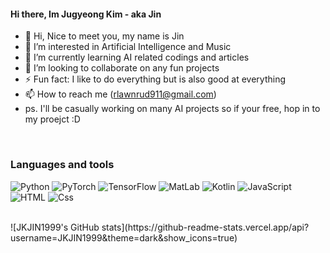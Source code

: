 #### Hi there, Im Jugyeong Kim - aka Jin


- 👋 Hi, Nice to meet you, my name is Jin
- 👀 I’m interested in Artificial Intelligence and Music
- 🌱 I’m currently learning AI related codings and articles
- 💞️ I’m looking to collaborate on any fun projects
- ⚡ Fun fact: I like to do everything but is also good at everything
- 📫 How to reach me (rlawnrud911@gmail.com)
- ps. I'll be casually working on many AI projects so if your free, hop in to my proejct :D
<br />

### Languages and tools
<p>
  <img alt="Python" src="https://img.shields.io/badge/React-61DAFB?logo=react&logoColor=#white&style=for-the-badge" />
  <img alt="PyTorch" src="https://img.shields.io/badge/React-61DAFB?logo=react&logoColor=white&style=for-the-badge" />
  <img alt="TensorFlow" src="https://img.shields.io/badge/React-61DAFB?logo=react&logoColor=white&style=for-the-badge" />
  <img alt="MatLab" src="https://img.shields.io/badge/React-61DAFB?logo=react&logoColor=white&style=for-the-badge" />
  <img alt="Kotlin" src="https://img.shields.io/badge/React-61DAFB?logo=react&logoColor=white&style=for-the-badge" />
  <img alt="JavaScript" src="https://img.shields.io/badge/JavaScript-F7DF1E?logo=javascript&logoColor=white&style=for-the-badge" />
  <img alt="HTML" src="https://img.shields.io/badge/HTML-E34F26?logo=html5&logoColor=white&style=for-the-badge" />
  <img alt="Css" src="https://img.shields.io/badge/CSS-1572B6?logo=css3&logoColor=white&style=for-the-badge" />
</p>

<br />
![JKJIN1999's GitHub stats](https://github-readme-stats.vercel.app/api?username=JKJIN1999&theme=dark&show_icons=true)

<!---
JKJIN1999/JKJIN1999 is a ✨ special ✨ repository because its `README.md` (this file) appears on your GitHub profile.
You can click the Preview link to take a look at your changes.
--->
